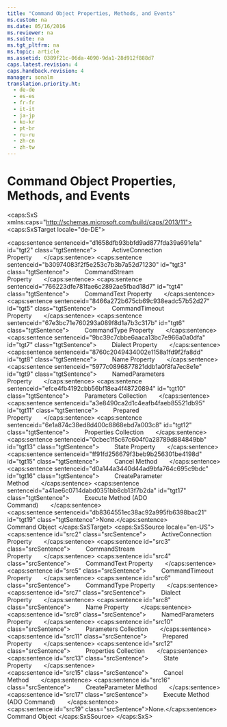 ```yaml
---
title: "Command Object Properties, Methods, and Events"
ms.custom: na
ms.date: 05/16/2016
ms.reviewer: na
ms.suite: na
ms.tgt_pltfrm: na
ms.topic: article
ms.assetid: 0389f21c-06da-4090-9da1-28d912f888d7
caps.latest.revision: 4
caps.handback.revision: 4
manager: sonalm
translation.priority.ht: 
  - de-de
  - es-es
  - fr-fr
  - it-it
  - ja-jp
  - ko-kr
  - pt-br
  - ru-ru
  - zh-cn
  - zh-tw
---
```

# Command Object Properties, Methods, and Events
<?xml version="1.0" encoding="utf-8"?>
<caps:SxS xmlns:caps="http://schemas.microsoft.com/build/caps/2013/11">
  <caps:SxSTarget locale="de-DE">
    <developerReferenceWithoutSyntaxDocument xsi:schemaLocation="http://ddue.schemas.microsoft.com/authoring/2003/5 http://dduestorage.blob.core.windows.net/ddueschema/developer.xsd" xmlns="http://ddue.schemas.microsoft.com/authoring/2003/5" xmlns:xlink="http://www.w3.org/1999/xlink" xmlns:xsi="http://www.w3.org/2001/XMLSchema-instance">
      <introduction></introduction>
      <section>
        <title>
          <caps:sentence sentenceid="61ae1f92e68853d74174003a3c41b9e0" id="tgt1" class="tgtSentence">Properties/Collections</caps:sentence>
        </title>
        <content>
          <para>
            <caps:sentence sentenceid="d1658dfb93bbfd9ad877fda39a691e1a" id="tgt2" class="tgtSentence">         <legacyLink xlink:href="52d0a96c-14fb-4ad9-b004-4d821bc0a6db">ActiveConnection Property</legacyLink>       </caps:sentence>
          </para>
          <para>
            <caps:sentence sentenceid="b30974083f2f5e253c7b3b7a52d71230" id="tgt3" class="tgtSentence">         <legacyLink xlink:href="f78f61b6-87e0-48dc-961e-83d0e20da58e">CommandStream Property</legacyLink>       </caps:sentence>
          </para>
          <para>
            <caps:sentence sentenceid="766223dfe781fae6c2892ae5fbad18d7" id="tgt4" class="tgtSentence">         <legacyLink xlink:href="4dd7e82a-8da5-4a4e-b439-11a29286fa0e">CommandText Property</legacyLink>       </caps:sentence>
          </para>
          <para>
            <caps:sentence sentenceid="8466a272b675cb69c938eadc57b52d27" id="tgt5" class="tgtSentence">         <legacyLink xlink:href="c611f857-d6b0-4dca-8925-f4a02e769eb0">CommandTimeout Property</legacyLink>       </caps:sentence>
          </para>
          <para>
            <caps:sentence sentenceid="67e3bc71e760293a089f8d1a7b3c317b" id="tgt6" class="tgtSentence">         <legacyLink xlink:href="ca44809c-8647-48b6-a7fb-0be70a02f53e">CommandType Property</legacyLink>       </caps:sentence>
          </para>
          <para>
            <caps:sentence sentenceid="9bc39c7cbbe6aaca13bc7e966a0a0dfa" id="tgt7" class="tgtSentence">         <legacyLink xlink:href="329c3a71-ba88-4009-b04f-2f52195a5957">Dialect Property</legacyLink>       </caps:sentence>
          </para>
          <para>
            <caps:sentence sentenceid="8760c2049434002e1158a1fd9f2fa8dd" id="tgt8" class="tgtSentence">         <legacyLink xlink:href="cfd0e29c-8310-44ab-85c3-5761184b865d">Name Property</legacyLink>       </caps:sentence>
          </para>
          <para>
            <caps:sentence sentenceid="5977c0896877821ddb1a0f8fa7ec8e1e" id="tgt9" class="tgtSentence">         <legacyLink xlink:href="42409387-026c-435f-a9b1-bf4167095875">NamedParameters Property</legacyLink>       </caps:sentence>
          </para>
          <para>
            <caps:sentence sentenceid="efce4fb4192cbb56bf18ea4f48720894" id="tgt10" class="tgtSentence">         <legacyLink xlink:href="497cae10-3913-422a-9753-dcbb0a639b1b">Parameters Collection</legacyLink>       </caps:sentence>
          </para>
          <para>
            <caps:sentence sentenceid="a3e8490ca2d1c4eafb4faeb85521db95" id="tgt11" class="tgtSentence">         <legacyLink xlink:href="11ca8825-765e-4bb4-a6ce-3f6564ad8755">Prepared Property</legacyLink>       </caps:sentence>
          </para>
          <para>
            <caps:sentence sentenceid="6e1a874c38ed8d400c8868ebd7a003c8" id="tgt12" class="tgtSentence">         <legacyLink xlink:href="1d539aa8-ce0d-4418-ab03-8d0a3c1e9d82">Properties Collection</legacyLink>       </caps:sentence>
          </para>
          <para>
            <caps:sentence sentenceid="0cbec1f5c67c604f0a28789d884849bb" id="tgt13" class="tgtSentence">         <legacyLink xlink:href="0b993bac-2653-40b1-bcbb-5b57b6aae2bf">State Property</legacyLink>       </caps:sentence>
          </para>
        </content>
      </section>
      <section>
        <title>
          <caps:sentence sentenceid="a9ac5a6cc3cbe84f9c18323af2b9007f" id="tgt14" class="tgtSentence">Methods</caps:sentence>
        </title>
        <content>
          <para>
            <caps:sentence sentenceid="ff91fd256679f3beb9b256301be4198d" id="tgt15" class="tgtSentence">         <legacyLink xlink:href="e0db4e15-6787-41e2-8f13-9e9b524d620a">Cancel Method</legacyLink>       </caps:sentence>
          </para>
          <para>
            <caps:sentence sentenceid="d0a144a3440d44ad9bfa764c695c9bdc" id="tgt16" class="tgtSentence">         <legacyLink xlink:href="9666fdcc-0544-4ed7-a97b-c415f2a56d7e">CreateParameter Method</legacyLink>       </caps:sentence>
          </para>
          <para>
            <caps:sentence sentenceid="a41ae6c0714dabd0351bb8cb13f7b2da" id="tgt17" class="tgtSentence">         <legacyLink xlink:href="f84a5ff3-0528-4ad7-9bea-9a15103378dd">Execute Method (ADO Command)</legacyLink>       </caps:sentence>
          </para>
        </content>
      </section>
      <section>
        <title>
          <caps:sentence sentenceid="16908b0605f2645dfcb4c3a8d248cef3" id="tgt18" class="tgtSentence">Events</caps:sentence>
        </title>
        <content>
          <para>
            <caps:sentence sentenceid="db8364551ec38ac92a995fb6398bac21" id="tgt19" class="tgtSentence">None.</caps:sentence>
          </para>
        </content>
      </section>
      <relatedTopics>
        <link xlink:href="a02c22fb-542d-465e-a629-30fd59dcbebf">Command Object</link>
      </relatedTopics>
    </developerReferenceWithoutSyntaxDocument>
  </caps:SxSTarget>
  <caps:SxSSource locale="en-US">
    <developerReferenceWithoutSyntaxDocument xsi:schemaLocation="http://ddue.schemas.microsoft.com/authoring/2003/5 http://dduestorage.blob.core.windows.net/ddueschema/developer.xsd" xmlns="http://ddue.schemas.microsoft.com/authoring/2003/5" xmlns:xlink="http://www.w3.org/1999/xlink" xmlns:xsi="http://www.w3.org/2001/XMLSchema-instance">
      <introduction></introduction>
      <section>
        <title>
          <caps:sentence id="src1" class="srcSentence">Properties/Collections</caps:sentence>
        </title>
        <content>
          <para>
            <caps:sentence id="src2" class="srcSentence">         <legacyLink xlink:href="52d0a96c-14fb-4ad9-b004-4d821bc0a6db">ActiveConnection Property</legacyLink>       </caps:sentence>
          </para>
          <para>
            <caps:sentence id="src3" class="srcSentence">         <legacyLink xlink:href="f78f61b6-87e0-48dc-961e-83d0e20da58e">CommandStream Property</legacyLink>       </caps:sentence>
          </para>
          <para>
            <caps:sentence id="src4" class="srcSentence">         <legacyLink xlink:href="4dd7e82a-8da5-4a4e-b439-11a29286fa0e">CommandText Property</legacyLink>       </caps:sentence>
          </para>
          <para>
            <caps:sentence id="src5" class="srcSentence">         <legacyLink xlink:href="c611f857-d6b0-4dca-8925-f4a02e769eb0">CommandTimeout Property</legacyLink>       </caps:sentence>
          </para>
          <para>
            <caps:sentence id="src6" class="srcSentence">         <legacyLink xlink:href="ca44809c-8647-48b6-a7fb-0be70a02f53e">CommandType Property</legacyLink>       </caps:sentence>
          </para>
          <para>
            <caps:sentence id="src7" class="srcSentence">         <legacyLink xlink:href="329c3a71-ba88-4009-b04f-2f52195a5957">Dialect Property</legacyLink>       </caps:sentence>
          </para>
          <para>
            <caps:sentence id="src8" class="srcSentence">         <legacyLink xlink:href="cfd0e29c-8310-44ab-85c3-5761184b865d">Name Property</legacyLink>       </caps:sentence>
          </para>
          <para>
            <caps:sentence id="src9" class="srcSentence">         <legacyLink xlink:href="42409387-026c-435f-a9b1-bf4167095875">NamedParameters Property</legacyLink>       </caps:sentence>
          </para>
          <para>
            <caps:sentence id="src10" class="srcSentence">         <legacyLink xlink:href="497cae10-3913-422a-9753-dcbb0a639b1b">Parameters Collection</legacyLink>       </caps:sentence>
          </para>
          <para>
            <caps:sentence id="src11" class="srcSentence">         <legacyLink xlink:href="11ca8825-765e-4bb4-a6ce-3f6564ad8755">Prepared Property</legacyLink>       </caps:sentence>
          </para>
          <para>
            <caps:sentence id="src12" class="srcSentence">         <legacyLink xlink:href="1d539aa8-ce0d-4418-ab03-8d0a3c1e9d82">Properties Collection</legacyLink>       </caps:sentence>
          </para>
          <para>
            <caps:sentence id="src13" class="srcSentence">         <legacyLink xlink:href="0b993bac-2653-40b1-bcbb-5b57b6aae2bf">State Property</legacyLink>       </caps:sentence>
          </para>
        </content>
      </section>
      <section>
        <title>
          <caps:sentence id="src14" class="srcSentence">Methods</caps:sentence>
        </title>
        <content>
          <para>
            <caps:sentence id="src15" class="srcSentence">         <legacyLink xlink:href="e0db4e15-6787-41e2-8f13-9e9b524d620a">Cancel Method</legacyLink>       </caps:sentence>
          </para>
          <para>
            <caps:sentence id="src16" class="srcSentence">         <legacyLink xlink:href="9666fdcc-0544-4ed7-a97b-c415f2a56d7e">CreateParameter Method</legacyLink>       </caps:sentence>
          </para>
          <para>
            <caps:sentence id="src17" class="srcSentence">         <legacyLink xlink:href="f84a5ff3-0528-4ad7-9bea-9a15103378dd">Execute Method (ADO Command)</legacyLink>       </caps:sentence>
          </para>
        </content>
      </section>
      <section>
        <title>
          <caps:sentence id="src18" class="srcSentence">Events</caps:sentence>
        </title>
        <content>
          <para>
            <caps:sentence id="src19" class="srcSentence">None.</caps:sentence>
          </para>
        </content>
      </section>
      <relatedTopics>
        <link xlink:href="a02c22fb-542d-465e-a629-30fd59dcbebf">Command Object</link>
      </relatedTopics>
    </developerReferenceWithoutSyntaxDocument>
  </caps:SxSSource>
</caps:SxS>